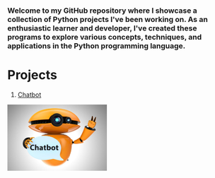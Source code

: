 ### Welcome to my GitHub repository where I showcase a collection of Python projects I've been working on. As an enthusiastic learner and developer, I've created these programs to explore various concepts, techniques, and applications in the Python programming language.



# Projects 

1. [Chatbot](https://github.com/TevThom8/mini_python_projects/blob/main/mimopj1.py)

<img src ="IMG_1110.jpeg" widith = "150" height = "150">
